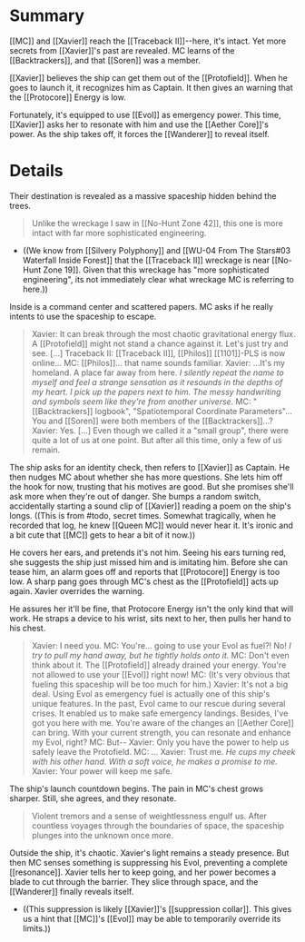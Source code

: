 # Summary

[[MC]] and [[Xavier]] reach the [[Traceback II]]--here, it's intact. Yet more secrets from [[Xavier]]'s past are revealed. MC learns of the [[Backtrackers]], and that [[Soren]] was a member.

[[Xavier]] believes the ship can get them out of the [[Protofield]]. When he goes to launch it, it recognizes him as Captain. It then gives an warning that the [[Protocore]] Energy is low.

Fortunately, it's equipped to use [[Evol]] as emergency power. This time, [[Xavier]] asks her to resonate with him and use the [[Aether Core]]'s power. As the ship takes off, it forces the [[Wanderer]] to reveal itself.

# Details
Their destination is revealed as a massive spaceship hidden behind the trees.
> Unlike the wreckage I saw in [[No-Hunt Zone 42]], this one is more intact with far more sophisticated engineering.
* ((We know from [[Silvery Polyphony]] and [[WU-04 From The Stars#03 Waterfall Inside Forest]] that the [[Traceback II]] wreckage is near [[No-Hunt Zone 19]]. Given that this wreckage has "more sophisticated engineering", its not immediately clear what wreckage MC is referring to here.))

Inside is a command center and scattered papers. MC asks if he really intents to use the spaceship to escape.
> Xavier: It can break through the most chaotic gravitational energy flux. A [[Protofield]] might not stand a chance against it. Let's just try and see. \[...]
> Traceback II: [[Traceback II]], [[Philos]] [[1101]]-PLS is now online...
> MC: [[Philos]]... that name sounds familiar.
> Xavier: ...It's my homeland. A place far away from here.
> *I silently repeat the name to myself and feel a strange sensation as it resounds in the depths of my heart.
> I pick up the papers next to him. The messy handwriting and symbols seem like they're from another universe.*
> MC: "[[Backtrackers]] logbook", "Spatiotemporal Coordinate Parameters"... You and [[Soren]] were both members of the [[Backtrackers]]...?
> Xavier: Yes. \[...] Even though we called it a "small group", there were quite a lot of us at one point. But after all this time, only a few of us remain.

The ship asks for an identity check, then refers to [[Xavier]] as Captain. He then nudges MC about whether she has more questions. She lets him off the hook for now, trusting that his motives are good. But she promises she'll ask more when they're out of danger. She bumps a random switch, accidentally starting a sound clip of [[Xavier]] reading a poem on the ship's longs. ((This is from #todo, secret times. Somewhat tragically, when he recorded that log, he knew [[Queen MC]] would never hear it. It's ironic and a bit cute that [[MC]] gets to hear a bit of it now.))

He covers her ears, and pretends it's not him. Seeing his ears turning red, she suggests the ship just missed him and is imitating him. Before she can tease him, an alarm goes off and reports that [[Protocore]] Energy is too low. A sharp pang goes through MC's chest as the [[Protofield]] acts up again. Xavier overrides the warning.

He assures her it'll be fine, that Protocore Energy isn't the only kind that will work. He straps a device to his wrist, sits next to her, then pulls her hand to his chest.
> Xavier: I need you.
> MC: You're... going to use your Evol as fuel?! No!
> *I try to pull my hand away, but he tightly holds onto it.*
> MC: Don't even think about it. The [[Protofield]] already drained your energy. You're not allowed to use your [[Evol]] right now!
> MC: (It's very obvious that fueling this spaceship will be too much for him.)
> Xavier: It's not a big deal. Using Evol as emergency fuel is actually one of this ship's unique features. In the past, Evol came to our rescue during several crises. It enabled us to make safe emergency landings. Besides, I've got you here with me. You're aware of the changes an [[Aether Core]] can bring. With your current strength, you can resonate and enhance my Evol, right?
> MC: But--
> Xavier: Only you have the power to help us safely leave the Protofield.
> MC: ...
> Xavier: Trust me.
> *He cups my cheek with his other hand. With a soft voice, he makes a promise to me.*
> Xavier: Your power will keep me safe.

The ship's launch countdown begins. The pain in MC's chest grows sharper. Still, she agrees, and they resonate.

> Violent tremors and a sense of weightlessness engulf us. After countless voyages through the boundaries of space, the spaceship plunges into the unknown once more.

Outside the ship, it's chaotic. Xavier's light remains a steady presence. But then MC senses something is suppressing his Evol, preventing a complete [[resonance]]. Xavier tells her to keep going, and her power becomes a blade to cut through the barrier. They slice through space, and the [[Wanderer]] finally reveals itself.
* ((This suppression is likely [[Xavier]]'s [[suppression collar]]. This gives us a hint that [[MC]]'s [[Evol]] may be able to temporarily override its limits.))
